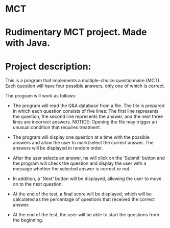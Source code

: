 # MCT
# Rudimentary MCT project. Made with Java.

# Project description:

This is a program that implements a multiple-choice questionnaire (MCT). Each question will have four possible answers, only one of which is correct.

The program will work as follows:

* The program will read the Q&A database from a file. The file is prepared in which each question consists of five lines: The first line represents the question, the second      line represents the answer, and the next three lines are incorrect answers. NOTICE: Opening the file may trigger an unusual condition that requires treatment.

* The program will display one question at a time with the possible answers and allow the user to mark/select the correct answer. The answers will be displayed in random order.

* After the user selects an answer, he will click on the 'Submit' button and the program will check the question and display the user with a message whether the selected         answer is correct or not.

* In addition, a 'Next' button will be displayed, allowing the user to move on to the next question.

* At the end of the test, a final score will be displayed, which will be calculated as the percentage of questions that received the correct answer.

* At the end of the test, the user will be able to start the questions from the beginning.
